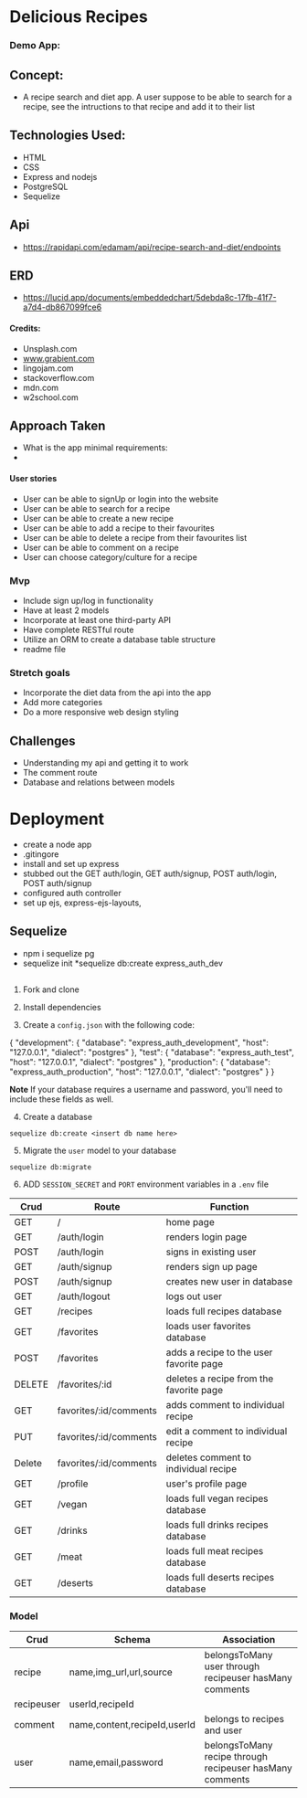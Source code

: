 # Delicious Recipes

### Demo App:


## Concept:
* A recipe search and diet app. A user suppose to be able to search for a recipe, see the intructions to that recipe and add it to their list

## Technologies Used:
* HTML
* CSS
* Express and nodejs
* PostgreSQL
* Sequelize

## Api
* https://rapidapi.com/edamam/api/recipe-search-and-diet/endpoints

## ERD
* https://lucid.app/documents/embeddedchart/5debda8c-17fb-41f7-a7d4-db867099fce6

#### Credits:
* Unsplash.com
* www.grabient.com
* lingojam.com
* stackoverflow.com
* mdn.com
* w2school.com

## Approach Taken
* What is the app minimal requirements:
* 


#### User stories
* User can be able to signUp or login into the website
* User can be able to search for a recipe
* User can be able to create a new recipe
* User can be able to add a recipe to their favourites
* User can be able to delete a recipe from their favourites list
* User can be able to comment on a recipe
* User can choose category/culture for a recipe

### Mvp
* Include sign up/log in functionality
* Have at least 2 models
* Incorporate at least one third-party API
* Have complete RESTful route
* Utilize an ORM to create a database table structure
* readme file

### Stretch goals
* Incorporate the diet data from the api into the app
* Add more categories 
* Do a more responsive web design styling


## Challenges
* Understanding my api and getting it to work
* The comment route
* Database and relations between models


# Deployment
* create a node app
* .gitingore
* install and set up express
* stubbed out the GET auth/login, GET auth/signup, POST auth/login, POST auth/signup
* configured auth controller
* set up ejs, express-ejs-layouts,

## Sequelize
* npm i sequelize pg
* sequelize init 
*sequelize db:create express_auth_dev

## 
1. Fork and clone

2. Install dependencies

3. Create a `config.json` with the following code:

{
  "development": {
    "database": "express_auth_development",
    "host": "127.0.0.1",
    "dialect": "postgres"
  },
  "test": {
    "database": "express_auth_test",
    "host": "127.0.0.1",
    "dialect": "postgres"
  },
  "production": {
    "database": "express_auth_production",
    "host": "127.0.0.1",
    "dialect": "postgres"
  }
}

**Note** If your database requires a username and password, you'll need to include these fields as well.

4. Create a database
```
sequelize db:create <insert db name here>

```

5. Migrate the `user` model to your database
```
sequelize db:migrate
```
6. ADD `SESSION_SECRET` and `PORT` environment variables in a `.env` file


| Crud  |          Route       |              Function                   | 
|-------|----------------------|-----------------------------------------|
| GET   |   /                  |           home page                     |
| GET   |   /auth/login        |           renders login page            | 
| POST  |   /auth/login        |           signs in existing user        | 
| GET   |   /auth/signup       |           renders sign up page          |
| POST  |   /auth/signup       |          creates new user in database   |
| GET   |   /auth/logout       |           logs out user                 |
| GET   |   /recipes           |           loads full recipes database   |
| GET   |   /favorites         |      loads user favorites database      |
| POST  |   /favorites         |  adds a recipe to the user favorite page|
| DELETE| /favorites/:id       |  deletes a recipe from the favorite page|
| GET   |favorites/:id/comments|       adds comment to individual recipe |
| PUT   |favorites/:id/comments|     edit a comment to individual recipe |
| Delete|favorites/:id/comments|    deletes comment to individual recipe |
| GET   |   /profile           |           user's profile page           |
| GET   |   /vegan             |     loads full vegan recipes database   |
| GET   |   /drinks            |     loads full drinks recipes database  |
| GET   |   /meat              |     loads full meat recipes database    |
| GET   |   /deserts           |     loads full deserts recipes database |


### Model

| Crud  |         Schema       |              Association                   | 
|----------|------------------------|---------------------------------------|
| recipe   | name,img_url,url,source| belongsToMany user through recipeuser hasMany comments|
|recipeuser|  userId,recipeId       |                                       |  
| comment  |name,content,recipeId,userId|  belongs to recipes and user      |          
|    user  | name,email,password    |     belongsToMany recipe through recipeuser hasMany comments| 

